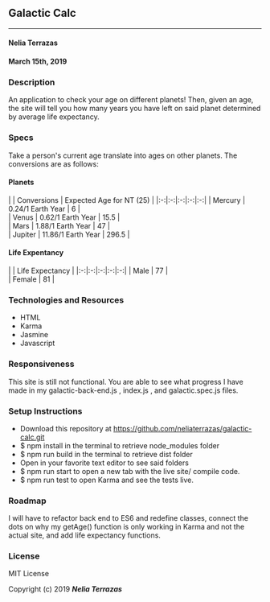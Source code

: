 ## Galactic Calc
---

#### Nelia Terrazas
#### March 15th, 2019

### Description

An application to check your age on different planets! Then, given an age, the site will tell you how many years you have left on said planet determined by average life expectancy.

### Specs
Take a person's current age translate into ages on other planets. The conversions are as follows:

#### Planets
|   | Conversions  | Expected Age for NT (25)  |
|:-:|:-:|:-:|:-:|:-:|
|  Mercury  | 0.24/1 Earth Year | 6  |   
| Venus |  0.62/1 Earth Year | 15.5  |   
| Mars  | 1.88/1 Earth Year  | 47  |  
| Jupiter  | 11.86/1 Earth Year  | 296.5  |
#### Life Expentancy
|   | Life Expectancy  |
|:-:|:-:|:-:|:-:|:-:|
|  Male  | 77 |  
| Female |  81 |  



<!-- ### Images: -->


### Technologies and Resources

* HTML
* Karma
* Jasmine
* Javascript

### Responsiveness

This site is still not functional. You are able to see what progress I have made in my galactic-back-end.js , index.js , and galactic.spec.js files.

### Setup Instructions

* Download this repository at https://github.com/neliaterrazas/galactic-calc.git
* $ npm install in the terminal to retrieve node_modules folder
* $ npm run build in the terminal to retrieve dist folder
* Open in your favorite text editor to see said folders
* $ npm run start to open a new tab with the live site/ compile code.
* $ npm run test to open Karma and see the tests live.


### Roadmap
I will have to refactor back end to ES6 and redefine classes, connect the dots on why my getAge() function is only working in Karma and not the actual site, and add life expectancy functions.

### License

MIT License

Copyright (c) 2019 **_Nelia Terrazas_**
